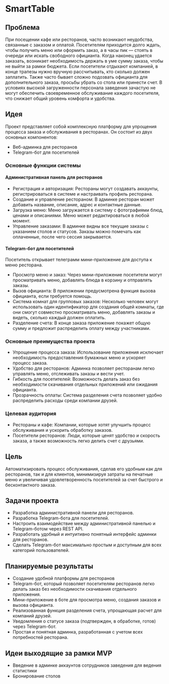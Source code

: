 # SmartTable  
## Проблема
При посещении кафе или ресторанов, часто возникают неудобства, связанные с заказом и оплатой. Посетителям приходится долго ждать, чтобы получить меню или оформить заказ, а в часы пик — стоять в очереди или искать свободного официанта. Когда наконец удается заказать, возникает необходимость держать в уме сумму заказа, чтобы не выйти за рамки бюджета. Если посетители отдыхают компанией, в конце трапезы нужно вручную рассчитывать, кто сколько должен заплатить. Также часто бывает сложно подозвать официанта для дополнительного заказа, просьбы убрать со стола или принести счет. В условиях высокой загруженности персонала заведения зачастую не могут обеспечить своевременное обслуживание каждого посетителя, что снижает общий уровень комфорта и удобства.
## Идея
Проект представляет собой комплексную платформу для упрощения процесса заказа и обслуживания в ресторанах. 
Он состоит из двух основных компонентов:
- Веб-админка для ресторанов
- Telegram-бот для посетителей  
### Основные функции системы
#### Административная панель для ресторанов
- Регистрация и авторизация: Рестораны могут создавать аккаунты, регистрироваться в системе и настраивать профиль ресторана.  
- Создание и управление рестораном: В админке ресторан может добавить название, описание, адрес и контактные данные.  
- Загрузка меню: Меню загружается в систему с фотографиями блюд, ценами и описаниями. Меню может редактироваться в любой момент.  
- Управление заказами: В админке видны все текущие заказы с указанием столов и статусов. Заказы можно помечать как оплаченные, после чего сессия закрывается.  
#### Telegram-бот для посетителей
Посетитель открывает телеграмм мини-приложение для доступа к меню ресторана.  
- Просмотр меню и заказ: Через мини-приложение посетители могут просматривать меню, добавлять блюда в корзину и отправлять заказы.  
- Вызов официанта: В приложении предусмотрена функция вызова официанта, если требуется помощь.  
- Система комнат для групповых заказов: Несколько человек могут использовать один идентификатор для создания общей комнаты, где они смогут совместно просматривать меню, добавлять заказы и видеть, сколько каждый должен оплатить.  
- Разделение счета: В конце заказа приложение покажет общую сумму и предложит распределить оплату между участниками.  
### Основные преимущества проекта
- Упрощение процесса заказа: Использование приложения исключает необходимость предоставления бумажных меню и ускоряет процесс заказа.  
- Удобство для ресторанов: Админка позволяет ресторанам легко управлять меню, отслеживать заказы и вести учет.  
- Гибкость для посетителей: Возможность делать заказ без необходимости скачивания отдельных приложений или ожидания официанта.  
- Прозрачность оплаты: Система разделения счета позволяет удобно распределить расходы среди компании друзей.  
### Целевая аудитория
- Рестораны и кафе: Компании, которые хотят улучшить процесс обслуживания и ускорить обработку заказов.  
- Посетители ресторанов: Люди, которые ценят удобство и скорость заказа, а также возможность легко делить счет с друзьями.
##  Цель 
Автоматизировать процесс обслуживания, сделав его удобным как для ресторанов, так и для клиентов, минимизируя затраты на печатные меню и увеличивая удовлетворенность посетителей за счет быстрого и бесконтактного заказа.
## Задачи проекта
- Разработка административной панели для ресторанов. 
- Разработка Telegram-бота для посетителей. 
- Настроить взаимодействие между административной панелью и Telegram-ботом через REST API. 
- Разработать удобный и интуитивно понятный интерфейс админки для ресторанов. 
- Сделать Telegram-бот максимально простым и доступным для всех категорий пользователей.
##  Планируемые результаты
- Создание удобной платформы для ресторанов  
- Telegram-бот, который позволяет посетителям ресторанов легко делать заказ без необходимости скачивания отдельного приложения.  
- Мини-приложение в боте для просмотра меню, создания заказов и вызова официанта.  
- Реализованная функция разделения счета, упрощающая расчет для компаний друзей.  
- Уведомления о статусе заказа (подтвержден, в обработке, готов) через Telegram-бот.  
- Простая и понятная админка, разработанная с учетом всех потребностей ресторана.
  
## Идеи выходящие за рамки MVP
- Введение в админке аккаунтов сотрудников заведения для ведения статистики
- Бронирование столов
